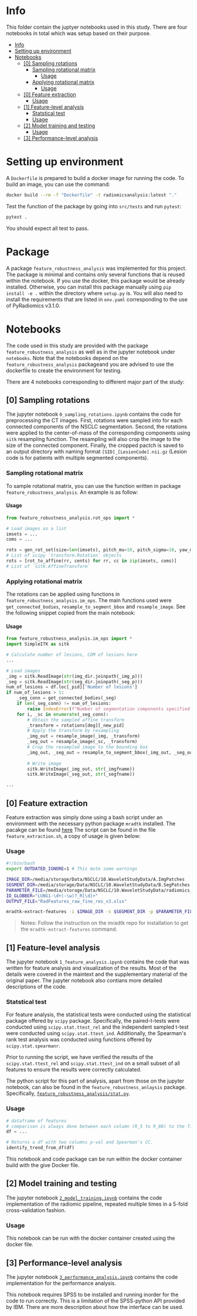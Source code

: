 
# Info

This folder contain the juptyer notebooks used in this study. There are four notebooks in total which was setup based on their purpose.

- [Info](#info)
- [Setting up environment](#setting-up-environment)
- [Notebooks](#notebooks)
  - [\[0\] Sampling rotations](#0-sampling-rotations)
    - [Sampling rotational matrix](#sampling-rotational-matrix)
      - [Usage](#usage)
    - [Applying rotational matrix](#applying-rotational-matrix)
      - [Usage](#usage-1)
  - [\[0\] Feature extraction](#0-feature-extraction)
    - [Usage](#usage-2)
  - [\[1\] Feature-level analysis](#1-feature-level-analysis)
    - [Statstical test](#statstical-test)
    - [Usage](#usage-3)
  - [\[2\] Model training and testing](#2-model-training-and-testing)
    - [Usage](#usage-4)
  - [\[3\] Performance-level analysis](#3-performance-level-analysis)

# Setting up environment

A `Dockerfile` is prepared to build a docker image for running the code. To build an image, you can use the command:

```bash
docker build --rm -f "Dockerfile" -t radiomicsanalysis:latest "." 
```

Test the function of the package by going into `src/tests` and run `pytest`:

```bash
pytest .
```

You should expect all test to pass.

# Package

A package `feature_robustness_analysis` was implemented for this project. The package is minimal and contains only several functions that is reused within the notebook. If you use the docker, this package would be already installed. Otherwise, you can install this package manually using `pip install -e .` within the directory where `setup.py` is. You will also need to install the requirements that are listed in `env.yaml` corresponding to the use of PyRadiomics v3.1.0.

# Notebooks

The code used in this study are provided with the package `feature_robustness_analysis` as well as in the jupyter notebook under `notebooks`. Note that the notebooks depend on the `feature_robustness_analysis` packageand you are advised to use the dockerfile to create the environment for testing.

There are 4 notebooks corresponding to different major part of the study:

## [0] Sampling rotations

The jupyter notebook `0_sampling_rotations.ipynb` contains the code for preprocessing the CT images. First, rotations were sampled into for each connected components of the NSCLC segmentation. Second, the rotations were applied to the center-of-mass of the corresponding components using `sitk` resampling function. The resampling will also crop the image to the size of the connected component. Finally, the cropped pactch is saved to an output directory with naming format `[SID]_[LesionCode].nii.gz` (Lesion code is for patients with multiple segmented components).

### Sampling rotational matrix

To sample rotational matrix, you can use the function written in package `feature_robustness_analysis`. An example is as follow:

#### Usage

```python
from feature_robustness_analysis.rot_ops import *

# Load images as a list
imsets = ... 
coms = ...

rots = gen_rot_set(size=len(imsets), pitch_mu=10, pitch_sigma=10, yaw_mu=0, yaw_sigma=10)
# List of scipy `transform.Rotation` objects
rots = [rot_to_affine(rr, cents) for rr, cc in zip(imsets, coms)]
# List of `sitk.AffineTransform`
```

### Applying rotational matrix

The rotations can be applied using functions in `feature_robustness_analysis.im_ops`. The main functions used were `get_connected_bodies`, `resample_to_segment_bbox` and `resample_image`. See the following snippet copied from the main notebook:

#### Usage

```python
from feature_robustness_analysis.im_ops import *
import SimpleITK as sitk

# Calculate number of lesions, COM of lesions here
...

# Load images
_img = sitk.ReadImage(str(img_dir.joinpath(_img_p)))
_seg = sitk.ReadImage(str(seg_dir.joinpath(_seg_p)))
num_of_lesions = df.loc[_pid]['Number of lesions']
if num_of_lesions > 1:
    _seg_conn = get_connected_bodies(_seg)
    if len(_seg_conn) != num_of_lesions:
        raise IndexError(f"Number of segmentation components specified is incorrect for {_pid}: {_seg_p}")
    for i, _sc in enumerate(_seg_conn):
        # Obtain the sampled affine transform
        _transform = rotations[deg][_new_pid]
        # Apply the transform by resampling
        _img_out = resample_image(_img, _transform)
        _seg_out = resample_image(_sc, _transform)
        # Crop the resampled image to the bounding box
        _img_out, _seg_out = resample_to_segment_bbox(_img_out, _seg_out, padding=10)
  
        # Write image 
        sitk.WriteImage(_img_out, str(_imgfname))
        sitk.WriteImage(_seg_out, str(_segfname))

...
```

## [0] Feature extraction

Feature extraction was simply done using a bash script under an environment with the necessary python package `mradtk` installed. The pacakge can be found [here](https://github.com/alabamagan/mri_radiomics_toolkit/tree/pre_release) The script can be found in the file `feature_extraction.sh`, a copy of usage is given below:

### Usage

```bash
#!/bin/bash
export OUTDATED_IGNORE=1 # This mute some warnings

IMAGE_DIR=/media/storage/Data/NSCLC/10.WaveletStudyData/A.ImgPatches
SEGMENT_DIR=/media/storage/Data/NSCLC/10.WaveletStudyData/B.SegPatches
PARAMETER_FILE=/media/storage/Data/NSCLC/10.WaveletStudyData/radiomics_config.yaml
ID_GLOBBER="LUNG1-\d+(-\w)?_R[\d]+"
OUTPUT_FILE="RadFeatures_raw_fine_res_v3.xlsx"

mradtk-extract-features -i $IMAGE_DIR -s $SEGMENT_DIR -p $PARAMETER_FILE -v -g $ID_GLOBBER -o "$OUTPUT_FILE" -k

```

> Notes: Follow the instruction on the mradtk repo for installation to get the `mradtk-extract-features` command.

## [1] Feature-level analysis

The jupyter notebook `1_feature_analysis.ipynb` contains the code that was written for feature analysis and visualization of the results. Most of the details were covered in the maintext and the supplementary material of the original paper. The jupyter notebook also contians more detailed descriptions of the code.

### Statstical test

For feature analysis, the statistical tests were conducted using the statistical package offered by `scipy` package. Specifically, the paired-t-tests were conducted using `scipy.stat.ttest_rel` and the independent sampled t-test were conducted using `scipy.stat.ttest_ind`. Additionally, the Spearman's rank test analysis was conducted using functions offered by `scipy.stat.spearmanr`.

Prior to running the script, we have verified the results of the `scipy.stat.ttest_rel` and `scipy.stat.ttest_ind` on a small subset of all features to ensure the results were correctly calculated.

The python script for this part of analysis, apart from those on the jupyter notebook, can also be found in the `feature_robustness_anlaysis` package. Specifically, [`feature_robustness_analysis/stat.py`](./feature_robustness_analysis/stats.py).

### Usage

```python
# dataframe of features 
# comparison is always done between each column (R_5 to R_80) to the first column (R_0).
df = ...

# Returns a df with two columns p-val and Spearman's CC.
identify_trend_from_df(df)

```

This notebook and code package can be run within the docker container build with the give Docker file.

## [2] Model training and testing

The jupyter notebook [`2_model_training.ipynb`](notebooks/2_model_training.ipynb) contains the code implementation of the radiomic pipeline, repeated multiple times in a 5-fold cross-validation fashion.

### Usage

This notebook can be run with the docker container created using the docker file.

## [3] Performance-level analysis

The jupyter notebook [`3_performance_analysis.ipynb`](notebooks/3_performance_analysis.ipynb) contains the code implementation for the performance analysis.

This notebook requires SPSS to be installed and running inorder for the code to run correctly. This is a limitation of the SPSS-python API provided by IBM. There are more description about how the interface can be used.
